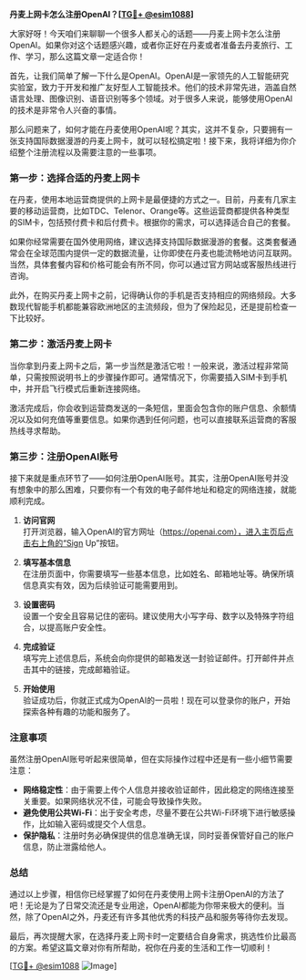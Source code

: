 **丹麦上网卡怎么注册OpenAI？[[TG💪+ @esim1088](https://t.me/s/esim1088)]**

大家好呀！今天咱们来聊聊一个很多人都关心的话题——丹麦上网卡怎么注册OpenAI。如果你对这个话题感兴趣，或者你正好在丹麦或者准备去丹麦旅行、工作、学习，那么这篇文章一定适合你！

首先，让我们简单了解一下什么是OpenAI。OpenAI是一家领先的人工智能研究实验室，致力于开发和推广友好型人工智能技术。他们的技术非常先进，涵盖自然语言处理、图像识别、语音识别等多个领域。对于很多人来说，能够使用OpenAI的技术是非常令人兴奋的事情。

那么问题来了，如何才能在丹麦使用OpenAI呢？其实，这并不复杂，只要拥有一张支持国际数据漫游的丹麦上网卡，就可以轻松搞定啦！接下来，我将详细为你介绍整个注册流程以及需要注意的一些事项。

### 第一步：选择合适的丹麦上网卡

在丹麦，使用本地运营商提供的上网卡是最便捷的方式之一。目前，丹麦有几家主要的移动运营商，比如TDC、Telenor、Orange等。这些运营商都提供各种类型的SIM卡，包括预付费卡和后付费卡。根据你的需求，可以选择适合自己的套餐。

如果你经常需要在国外使用网络，建议选择支持国际数据漫游的套餐。这类套餐通常会在全球范围内提供一定的数据流量，让你即使在丹麦也能流畅地访问互联网。当然，具体套餐内容和价格可能会有所不同，你可以通过官方网站或客服热线进行咨询。

此外，在购买丹麦上网卡之前，记得确认你的手机是否支持相应的网络频段。大多数现代智能手机都能兼容欧洲地区的主流频段，但为了保险起见，还是提前检查一下比较好。

### 第二步：激活丹麦上网卡

当你拿到丹麦上网卡之后，第一步当然是激活它啦！一般来说，激活过程非常简单，只需按照说明书上的步骤操作即可。通常情况下，你需要插入SIM卡到手机中，并开启飞行模式后重新连接网络。

激活完成后，你会收到运营商发送的一条短信，里面会包含你的账户信息、余额情况以及如何充值等重要信息。如果你遇到任何问题，也可以直接联系运营商的客服热线寻求帮助。

### 第三步：注册OpenAI账号

接下来就是重点环节了——如何注册OpenAI账号。其实，注册OpenAI账号并没有想象中的那么困难，只要你有一个有效的电子邮件地址和稳定的网络连接，就能顺利完成。

1. **访问官网**  
   打开浏览器，输入OpenAI的官方网址（https://openai.com），进入主页后点击右上角的“Sign Up”按钮。

2. **填写基本信息**  
   在注册页面中，你需要填写一些基本信息，比如姓名、邮箱地址等。确保所填信息真实有效，因为后续验证可能需要用到。

3. **设置密码**  
   设置一个安全且容易记住的密码。建议使用大小写字母、数字以及特殊字符组合，以提高账户安全性。

4. **完成验证**  
   填写完上述信息后，系统会向你提供的邮箱发送一封验证邮件。打开邮件并点击其中的链接，完成邮箱验证。

5. **开始使用**  
   验证成功后，你就正式成为OpenAI的一员啦！现在可以登录你的账户，开始探索各种有趣的功能和服务了。

### 注意事项

虽然注册OpenAI账号听起来很简单，但在实际操作过程中还是有一些小细节需要注意：

- **网络稳定性**：由于需要上传个人信息并接收验证邮件，因此稳定的网络连接至关重要。如果网络状况不佳，可能会导致操作失败。
- **避免使用公共Wi-Fi**：出于安全考虑，尽量不要在公共Wi-Fi环境下进行敏感操作，比如输入密码或提交个人信息。
- **保护隐私**：注册时务必确保提供的信息准确无误，同时妥善保管好自己的账户信息，防止泄露给他人。

### 总结

通过以上步骤，相信你已经掌握了如何在丹麦使用上网卡注册OpenAI的方法了吧！无论是为了日常交流还是专业用途，OpenAI都能为你带来极大的便利。当然，除了OpenAI之外，丹麦还有许多其他优秀的科技产品和服务等待你去发现。

最后，再次提醒大家，在选择丹麦上网卡时一定要结合自身需求，挑选性价比最高的方案。希望这篇文章对你有所帮助，祝你在丹麦的生活和工作一切顺利！

[[TG💪+ @esim1088](https://t.me/s/esim1088) ![Image](https://i.postimg.cc/4NQfJmqS/Snipaste-2025-05-13-00-14-12.png)]